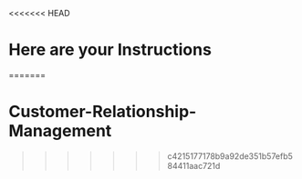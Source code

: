 <<<<<<< HEAD
# Here are your Instructions
=======
# Customer-Relationship-Management
>>>>>>> c4215177178b9a92de351b57efb584411aac721d
